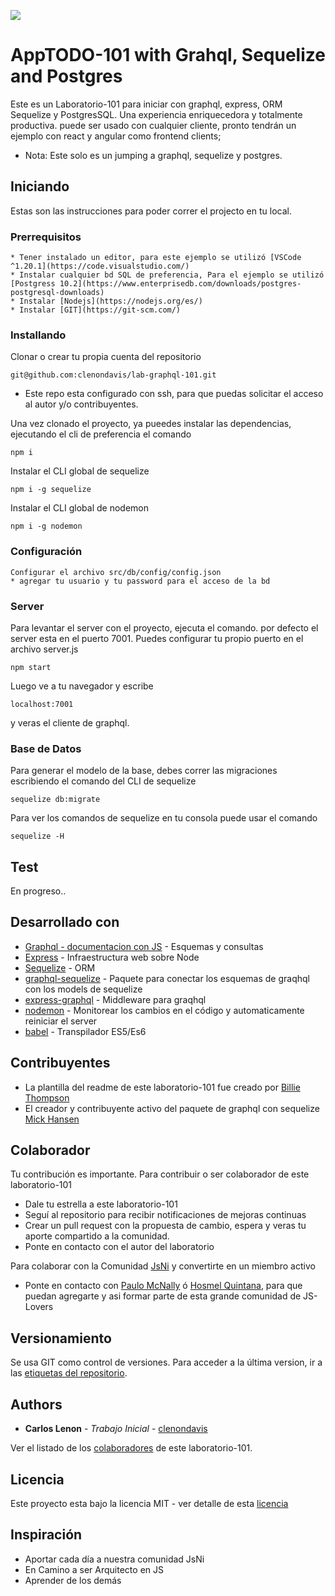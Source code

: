 ![](https://cdn-images-1.medium.com/max/900/1*mumryCJDTedTv1nOxB5PJg.png)

# AppTODO-101 with Grahql, Sequelize and Postgres

Este es un Laboratorio-101 para iniciar con graphql, express, ORM Sequelize y PostgresSQL. Una experiencia enriquecedora y totalmente productiva. puede ser usado con cualquier cliente, pronto tendrán un ejemplo con react y angular como frontend clients;
* Nota: Este solo es un jumping a graphql, sequelize y postgres.

## Iniciando

Estas son las instrucciones para poder correr el projecto en tu local. 

### Prerrequisitos

```
* Tener instalado un editor, para este ejemplo se utilizó [VSCode ^1.20.1](https://code.visualstudio.com/)
* Instalar cualquier bd SQL de preferencia, Para el ejemplo se utilizó [Postgress 10.2](https://www.enterprisedb.com/downloads/postgres-postgresql-downloads)
* Instalar [Nodejs](https://nodejs.org/es/)
* Instalar [GIT](https://git-scm.com/)
```

### Installando

Clonar o crear tu propia cuenta del repositorio

```
git@github.com:clenondavis/lab-graphql-101.git
```
* Este repo esta configurado con ssh, para que puedas solicitar el acceso al autor y/o contribuyentes.

Una vez clonado el proyecto, ya pueedes instalar las dependencias, ejecutando el cli de preferencia el comando

```
npm i
```

Instalar el CLI global de sequelize

```
npm i -g sequelize
```

Instalar el CLI global de nodemon

```
npm i -g nodemon
```

### Configuración

```
Configurar el archivo src/db/config/config.json
* agregar tu usuario y tu password para el acceso de la bd
```

### Server

Para levantar el server con el proyecto, ejecuta el comando. por defecto el server esta en el puerto 7001. Puedes configurar tu propio puerto en el archivo server.js

```
npm start
```

Luego ve a tu navegador y escribe

```
localhost:7001
```

y veras el cliente de graphql.

### Base de Datos

Para generar el modelo de la base, debes correr las migraciones escribiendo el comando del CLI de sequelize

```
sequelize db:migrate
```

Para ver los comandos de sequelize en tu consola puede usar el comando

```
sequelize -H
```


## Test

En progreso..


## Desarrollado con

* [Graphql - documentacion con JS](http://graphql.org/graphql-js/) - Esquemas y consultas
* [Express](http://expressjs.com/es/starter/installing.html) - Infraestructura web sobre Node
* [Sequelize](http://docs.sequelizejs.com/) - ORM
* [graphql-sequelize](https://github.com/mickhansen/graphql-sequelize) - Paquete para conectar los esquemas de graqhql con los models de sequelize
* [express-graphql](https://github.com/graphql/express-graphql) - Middleware para graqhql
* [nodemon](https://github.com/remy/nodemon#nodemon) - Monitorear los cambios en el código y automaticamente reiniciar el server
* [babel](https://babeljs.io/) - Transpilador ES5/Es6


## Contribuyentes

* La plantilla del readme de este laboratorio-101 fue creado por [Billie Thompson](https://gist.github.com/PurpleBooth)
* El creador y contribuyente activo del paquete de graphql con sequelize [Mick Hansen](https://github.com/mickhansen)


## Colaborador

Tu contribución es importante. Para contribuir o ser colaborador de este laboratorio-101
* Dale tu estrella a este laboratorio-101
* Seguí al repositorio para recibir notificaciones de mejoras continuas
* Crear un pull request con la propuesta de cambio, espera y veras tu aporte compartido a la comunidad.
* Ponte en contacto con el autor del laboratorio

Para colaborar con la Comunidad  [JsNi](https://github.com/js-ni) y convertirte en un miembro activo
* Ponte en contacto con [Paulo McNally](https://github.com/paulomcnally) ó [Hosmel Quintana](https://github.com/hosmelq), para que puedan agregarte y asi formar parte de esta grande comunidad de JS-Lovers 

## Versionamiento

Se usa GIT como control de versiones. Para acceder a la última version, ir a las [etiquetas del repositorio](https://github.com/clenondavis/lab-graphql-101/tags).

## Authors

* **Carlos Lenon** - *Trabajo Inicial* - [clenondavis](https://github.com/clenondavis)

Ver el listado de los [colaboradores](https://github.com/clenondavis/lab-graphql-101/graphs/contributors) de este laboratorio-101.

## Licencia

Este proyecto esta bajo la licencia MIT - ver detalle de esta [licencia](https://github.com/clenondavis/lab-graphql-101/blob/master/LICENSE)

## Inspiración

* Aportar cada día a nuestra comunidad JsNi
* En Camino a ser Arquitecto en JS
* Aprender de los demás
